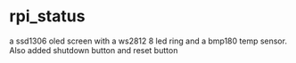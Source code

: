 # rpi_status
a ssd1306 oled screen with a ws2812 8 led ring and a bmp180 temp sensor. Also added shutdown button and reset button
